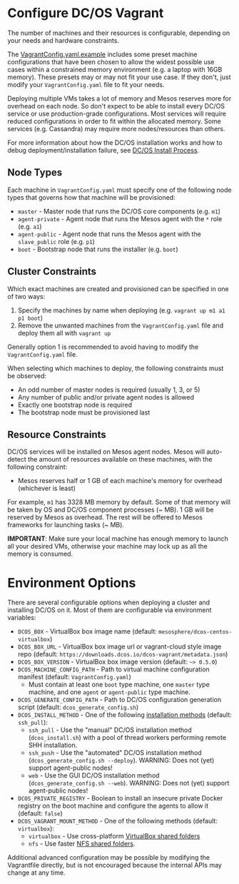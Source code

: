 # Configure DC/OS Vagrant

The number of machines and their resources is configurable, depending on your needs and hardware constraints.

The [VagrantConfig.yaml.example](/VagrantConfig.yaml.example) includes some preset machine configurations that have been chosen to allow the widest possible use cases within a constrained memory environment (e.g. a laptop with 16GB memory). These presets may or may not fit your use case. If they don't, just modify your `VagrantConfig.yaml` file to fit your needs.

Deploying multiple VMs takes a lot of memory and Mesos reserves more for overhead on each node. So don't expect to be able to install every DC/OS service or use production-grade configurations. Most services will require reduced configurations in order to fit within the allocated memory. Some services (e.g. Cassandra) may require more nodes/resources than others.

For more information about how the DC/OS installation works and how to debug deployment/installation failure, see [DC/OS Install Process](/docs/dcos-install-process.md).

## Node Types

Each machine in `VagrantConfig.yaml` must specify one of the following node types that governs how that machine will be provisioned:

- `master` - Master node that runs the DC/OS core components (e.g. `m1`)
- `agent-private` - Agent node that runs the Mesos agent with the `*` role (e.g. `a1`)
- `agent-public` - Agent node that runs the Mesos agent with the `slave_public` role (e.g. `p1`)
- `boot` - Bootstrap node that runs the installer (e.g. `boot`)

## Cluster Constraints

Which exact machines are created and provisioned can be specified in one of two ways:

1. Specify the machines by name when deploying (e.g. `vagrant up m1 a1 p1 boot`)
1. Remove the unwanted machines from the `VagrantConfig.yaml` file and deploy them all with `vagrant up`

Generally option 1 is recommended to avoid having to modify the `VagrantConfig.yaml` file.

When selecting which machines to deploy, the following constraints must be observed:

- An odd number of master nodes is required (usually 1, 3, or 5)
- Any number of public and/or private agent nodes is allowed
- Exactly one bootstrap node is required
- The bootstrap node must be provisioned last

## Resource Constraints

DC/OS services will be installed on Mesos agent nodes. Mesos will auto-detect the amount of resources available on these machines, with the following constraint:

- Mesos reserves half or 1 GB of each machine's memory for overhead (whichever is least)

For example, `m1` has 3328 MB memory by default. Some of that memory will be taken by OS and DC/OS component processes (~ MB). 1 GB will be reserved by Mesos as overhead. The rest will be offered to Mesos frameworks for launching tasks (~ MB).

**IMPORTANT**: Make sure your local machine has enough memory to launch all your desired VMs, otherwise your machine may lock up as all the memory is consumed.


# Environment Options

There are several configurable options when deploying a cluster and installing DC/OS on it. Most of them are configurable via environment variables:

- `DCOS_BOX` - VirtualBox box image name (default: `mesosphere/dcos-centos-virtualbox`)
- `DCOS_BOX_URL` - VirtualBox box image url or vagrant-cloud style image repo (default: `https://downloads.dcos.io/dcos-vagrant/metadata.json`)
- `DCOS_BOX_VERSION` - VirtualBox box image version (default: `~> 0.5.0`)
- `DCOS_MACHINE_CONFIG_PATH` - Path to virtual machine configuration manifest (default: `VagrantConfig.yaml`)
    - Must contain at least one `boot` type machine, one `master` type machine, and one `agent` or `agent-public` type machine.
- `DCOS_GENERATE_CONFIG_PATH` - Path to DC/OS configuration generation script (default: `dcos_generate_config.sh`)
- `DCOS_INSTALL_METHOD` - One of the following [installation methods](/docs/alternate-install-methods.md) (default: `ssh_pull`):
    - `ssh_pull` - Use the "manual" DC/OS installation method (`dcos_install.sh`) with a pool of thread workers performing remote SHH installation.
    - `ssh_push` - Use the "automated" DC/OS installation method (`dcos_generate_config.sh --deploy`). WARNING: Does not (yet) support agent-public nodes!
    - `web` - Use the GUI DC/OS installation method (`dcos_generate_config.sh --web`). WARNING: Does not (yet) support agent-public nodes!
- `DCOS_PRIVATE_REGISTRY` - Boolean to install an insecure private Docker registry on the boot machine and configure the agents to allow it (default: `false`)
- `DCOS_VAGRANT_MOUNT_METHOD` - One of the following methods (default: `virtualbox`):
    - `virtualbox` - Use cross-platform [VirtualBox shared folders](https://www.vagrantup.com/docs/synced-folders/virtualbox.html)
    - `nfs` - Use faster [NFS shared folders](https://www.vagrantup.com/docs/synced-folders/nfs.html).

Additional advanced configuration may be possible by modifying the Vagrantfile directly, but is not encouraged because the internal APIs may change at any time.
